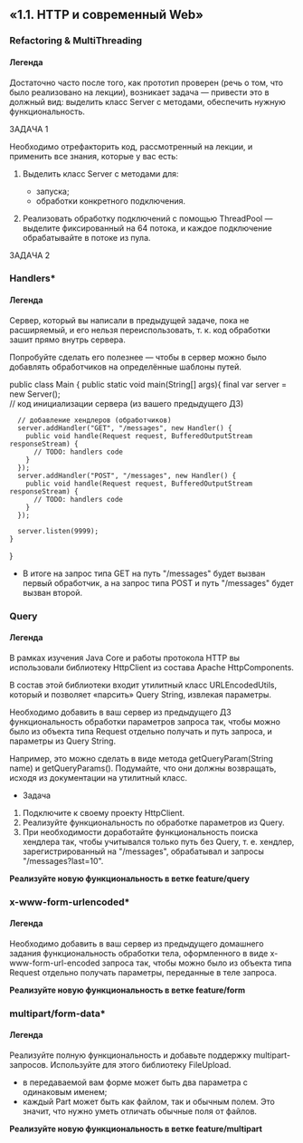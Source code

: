 ## «1.1. HTTP и современный Web»

### Refactoring & MultiThreading

#### Легенда

Достаточно часто после того, как прототип проверен (речь о том, что было реализовано на лекции), возникает задача — привести это в должный вид: выделить класс Server c методами, обеспечить нужную функциональность.

ЗАДАЧА 1

Необходимо отрефакторить код, рассмотренный на лекции, и применить все знания, которые у вас есть:

1. Выделить класс Server с методами для: 
   - запуска; 
   - обработки конкретного подключения.
  
2. Реализовать обработку подключений с помощью ThreadPool — выделите фиксированный на 64 потока, и каждое подключение обрабатывайте в потоке из пула.

ЗАДАЧА 2

### Handlers*

#### Легенда

Сервер, который вы написали в предыдущей задаче, пока не расширяемый, и его нельзя переиспользовать, т. к. код 
обработки зашит прямо внутрь сервера.

Попробуйте сделать его полезнее — чтобы в сервер можно было добавлять обработчиков на определённые шаблоны 
путей.

public class Main {
    public static void main(String[] args){
      final var server = new Server();  
      // код инициализации сервера (из вашего предыдущего ДЗ)

      // добавление хендлеров (обработчиков)    
      server.addHandler("GET", "/messages", new Handler() {
        public void handle(Request request, BufferedOutputStream responseStream) {
          // TODO: handlers code
        }
      });
      server.addHandler("POST", "/messages", new Handler() {
        public void handle(Request request, BufferedOutputStream responseStream) {
          // TODO: handlers code
        }
      });

      server.listen(9999);
    }    
}
- В итоге на запрос типа GET на путь "/messages" будет вызван первый обработчик, а на запрос типа POST и путь "/messages" будет вызван второй.
  
### Query

#### Легенда

В рамках изучения Java Core и работы протокола HTTP вы использовали библиотеку HttpClient из состава Apache HttpComponents.

В состав этой библиотеки входит утилитный класс URLEncodedUtils, который и позволяет «парсить» Query String, извлекая параметры.

Необходимо добавить в ваш сервер из предыдущего ДЗ функциональность обработки параметров запроса так, чтобы можно было из объекта типа Request отдельно получать и путь запроса, и параметры из Query String.

Например, это можно сделать в виде метода getQueryParam(String name) и getQueryParams(). Подумайте, что они должны возвращать, исходя из документации на утилитный класс.

- Задача
1. Подключите к своему проекту HttpClient.
2. Реализуйте функциональность по обработке параметров из Query.
3. При необходимости доработайте функциональность поиска хендлера так, чтобы учитывался только путь без Query, 
   т. е. хендлер, зарегистрированный на "/messages", обрабатывал и запросы "/messages?last=10".

**Реализуйте новую функциональность в ветке feature/query**

### x-www-form-urlencoded*

#### Легенда

Необходимо добавить в ваш сервер из предыдущего домашнего задания функциональность обработки тела, 
оформленного в виде x-www-form-url-encoded запроса так, чтобы можно было из объекта типа Request отдельно 
получать параметры, переданные в теле запроса.

**Реализуйте новую функциональность в ветке feature/form**

### multipart/form-data*

#### Легенда

Реализуйте полную функциональность и добавьте поддержку multipart-запросов. Используйте для этого библиотеку FileUpload.
- в передаваемой вам форме может быть два параметра с одинаковым именем;
- каждый Part может быть как файлом, так и обычным полем.
Это значит, что нужно уметь отличать обычные поля от файлов.

**Реализуйте новую функциональность в ветке feature/multipart**